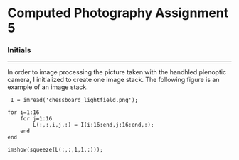 # Computed Photography Assignment 5

### Initials
-------------
In order to image processing the picture taken with the handhled plenoptic camera, I initialized to create one image stack. The following figure is an example of an image stack.

<pre><code> I = imread('chessboard_lightfield.png');
 
for i=1:16
    for j=1:16
        L(:,:,i,j,:) = I(i:16:end,j:16:end,:);
    end
end
 
imshow(squeeze(L(:,:,1,1,:)));

</code></pre>
